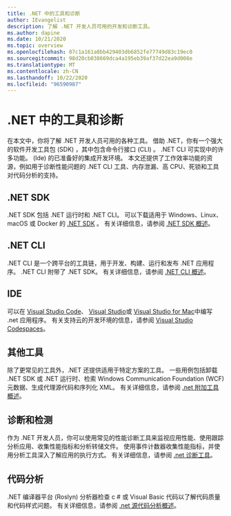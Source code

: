 ```yaml
---
title: .NET 中的工具和诊断
author: IEvangelist
description: 了解 .NET 开发人员可用的开发和诊断工具。
ms.author: dapine
ms.date: 10/21/2020
ms.topic: overview
ms.openlocfilehash: 07c1a161a0bb429403db6852fe77749d83c19ec0
ms.sourcegitcommit: 98d20cb038669dca4a195eb39af37d22ea9d008e
ms.translationtype: MT
ms.contentlocale: zh-CN
ms.lasthandoff: 10/22/2020
ms.locfileid: "96590987"
---
```

# <a name="tools-and-diagnostics-in-net"></a>.NET 中的工具和诊断

在本文中，你将了解 .NET 开发人员可用的各种工具。 借助 .NET，你有一个强大的软件开发工具包 (SDK) ，其中包含命令行接口 (CLI) 。 .NET CLI 可实现中的许多功能。 (Ide) 的已准备好的集成开发环境。 本文还提供了工作效率功能的资源，例如用于诊断性能问题的 .NET CLI 工具、内存泄漏、高 CPU、死锁和工具对代码分析的支持。

## <a name="net-sdk"></a>.NET SDK

.NET SDK 包括 .NET 运行时和 .NET CLI。 可以下载适用于 Windows、Linux、macOS 或 Docker 的 [.NET SDK](https://dotnet.microsoft.com/download) 。 有关详细信息，请参阅 [.NET SDK 概述](../core/sdk.md)。

## <a name="net-cli"></a>.NET CLI

.NET CLI 是一个跨平台的工具链，用于开发、构建、运行和发布 .NET 应用程序。 .NET CLI 附带了 .NET SDK。 有关详细信息，请参阅 [.NET CLI 概述](../core/tools/index.md)。

## <a name="ides"></a>IDE

可以在 [Visual Studio Code](https://code.visualstudio.com/docs)、 [Visual Studio](/visualstudio/windows)或 [Visual Studio for Mac](/visualstudio/mac)中编写 .net 应用程序。 有关支持云的开发环境的信息，请参阅 [Visual Studio Codespaces](/visualstudio/codespaces/overview/what-is-vsonline)。

## <a name="additional-tools"></a>其他工具

除了更常见的工具外，.NET 还提供适用于特定方案的工具。 一些用例包括卸载 .NET SDK 或 .NET 运行时、检索 Windows Communication Foundation (WCF) 元数据、生成代理源代码和序列化 XML。 有关详细信息，请参阅 [.net 附加工具概述](../core/additional-tools/index.md)。

## <a name="diagnostics-and-instrumentation"></a>诊断和检测

作为 .NET 开发人员，你可以使用常见的性能诊断工具来监视应用性能、使用跟踪分析应用、收集性能指标和分析转储文件。 使用事件计数器收集性能指标，并使用分析工具深入了解应用的执行方式。 有关详细信息，请参阅 [.net 诊断工具](../core/diagnostics/index.md)。

## <a name="code-analysis"></a>代码分析

.NET 编译器平台 (Roslyn) 分析器检查 c # 或 Visual Basic 代码以了解代码质量和代码样式问题。 有关详细信息，请参阅 [.net 源代码分析概述](code-analysis/overview.md)。
